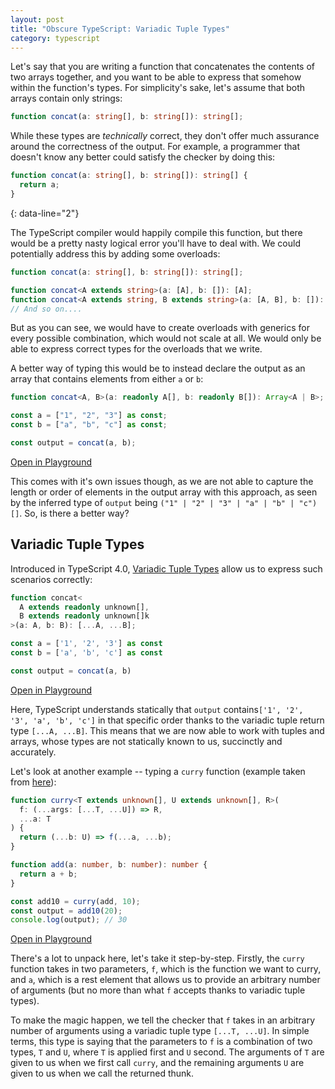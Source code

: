```yaml
---
layout: post
title: "Obscure TypeScript: Variadic Tuple Types"
category: typescript
---
```


Let's say that you are writing a function that concatenates the contents of two arrays
together, and you want to be able to express that somehow within the function's types.
For simplicity's sake, let's assume that both arrays contain only strings:

```ts
function concat(a: string[], b: string[]): string[];
```

While these types are _technically_ correct, they don't offer much assurance around the
correctness of the output. For example, a programmer that doesn't know any better could
satisfy the checker by doing this:

```ts
function concat(a: string[], b: string[]): string[] {
  return a;
}
```

{: data-line="2"}

The TypeScript compiler would happily compile this function, but there would be a pretty
nasty logical error you'll have to deal with. We could potentially address this by
adding some overloads:

```ts
function concat(a: string[], b: string[]): string[];

function concat<A extends string>(a: [A], b: []): [A];
function concat<A extends string, B extends string>(a: [A, B], b: []): [A, B];
// And so on....
```

But as you can see, we would have to create overloads with generics for every possible
combination, which would not scale at all. We would only be able to express correct
types for the overloads that we write.

A better way of typing this would be to instead declare the output as an array that
contains elements from either `a` or `b`:

```ts
function concat<A, B>(a: readonly A[], b: readonly B[]): Array<A | B>;

const a = ["1", "2", "3"] as const;
const b = ["a", "b", "c"] as const;

const output = concat(a, b);
```

[Open in Playground](https://www.typescriptlang.org/play?#code/GYVwdgxgLglg9mABBBECGUA8BBANIgIQD4AKNALkQCcBTNAEwQBsBPRbAbQF18AjS2g2ZsC3AJSVsVKmhY5EAH0JEA3ACg1KMAGcoiNIgC8iDgCIAjKfymATFcSmAzKa77tyBLvVbdiXkZNTNHtTXhCIFzcPHSh1TU89OBAoAAdkgK10KDI+MRUgA)

This comes with it's own issues though, as we are not able to capture the length or
order of elements in the output array with this approach, as seen by the inferred type
of `output` being `("1" | "2" | "3" | "a" | "b" | "c")[]`. So, is there a better way?

## Variadic Tuple Types

Introduced in TypeScript 4.0,
[Variadic Tuple Types](https://www.typescriptlang.org/docs/handbook/release-notes/typescript-4-0.html#variadic-tuple-types)
allow us to express such scenarios correctly:

```ts
function concat<
  A extends readonly unknown[],
  B extends readonly unknown[]k
>(a: A, b: B): [...A, ...B];

const a = ['1', '2', '3'] as const
const b = ['a', 'b', 'c'] as const

const output = concat(a, b)
```

[Open in Playground](https://www.typescriptlang.org/play?#code/GYVwdgxgLglg9mABBBECGUA8AoRiCCiApgB5RFgAmAzogE5FqUIA2AnouANZhwDuYANoBdADS5EAIWJkKNeo2Zh2nMD35Dh2AHwAKNAC4CoxACMjkgJRHBAOnv4T925OEBubNhRhqURGkQAXkRBAHIARlCTUIAmKMRQgGZQ4X9ab18vBF8zIJDQtHjQ0yKIFLTkbKhPDL84ECgABwa873QofRNTSyA)

Here, TypeScript understands statically that `output`
contains`['1', '2', '3', 'a', 'b', 'c']` in that specific order thanks to the variadic
tuple return type `[...A, ...B]`. This means that we are now able to work with tuples
and arrays, whose types are not statically known to us, succinctly and accurately.

Let's look at another example -- typing a `curry` function (example taken from
[here](https://github.com/microsoft/TypeScript/pull/39094)):

```ts
function curry<T extends unknown[], U extends unknown[], R>(
  f: (...args: [...T, ...U]) => R,
  ...a: T
) {
  return (...b: U) => f(...a, ...b);
}

function add(a: number, b: number): number {
  return a + b;
}

const add10 = curry(add, 10);
const output = add10(20);
console.log(output); // 30
```

[Open in Playground](https://www.typescriptlang.org/play?#code/GYVwdgxgLglg9mABBEAnVBPAPAFUQUwA8p8wATAZ0XAGsw4B3MAbQF0AaRAVQONMupg6jFh0QAlAHwAKAFCJEwAFyJpAOg0BDVAHMKK5hrU5ORrqwCUiALySJ7eYiOaVOWVYDej1Pihok6hoARipcVraKgWqapsEWANyyAL6ysqCQsAiImmRk0i6IYCAAtkH4qJwhhSVlqBYqRaXliF4KPn6oSJqIANSIQYkpshAIFFDZuQCMAAw2yGiY+bmcMwnDo+NwIFAADttzOWQz0gBM02sjYBRwADb4ajdwOtJbu9sJiAD0n4gAzNNAA)

There's a lot to unpack here, let's take it step-by-step. Firstly, the `curry` function
takes in two parameters, `f`, which is the function we want to curry, and `a`, which is
a rest element that allows us to provide an arbitrary number of arguments (but no more
than what `f` accepts thanks to variadic tuple types).

To make the magic happen, we tell the checker that `f` takes in an arbitrary number of
arguments using a variadic tuple type `[...T, ...U]`. In simple terms, this type is
saying that the parameters to `f` is a combination of two types, `T` and `U`, where `T`
is applied first and `U` second. The arguments of `T` are given to us when we first call
`curry`, and the remaining arguments `U` are given to us when we call the returned
thunk.
